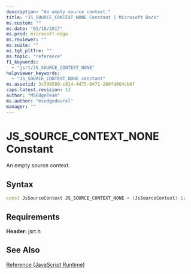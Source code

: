 ```yaml
---
description: "An empty source context."
title: "JS_SOURCE_CONTEXT_NONE Constant | Microsoft Docs"
ms.custom: ""
ms.date: "01/18/2017"
ms.prod: microsoft-edge
ms.reviewer: ""
ms.suite: ""
ms.tgt_pltfrm: ""
ms.topic: "reference"
f1_keywords: 
  - "jsrt/JS_SOURCE_CONTEXT_NONE"
helpviewer_keywords: 
  - "JS_SOURCE_CONTEXT_NONE constant"
ms.assetid: 3c599580-c814-4d75-8471-260fd864cb6f
caps.latest.revision: 13
author: "MSEdgeTeam"
ms.author: "msedgedevrel"
manager: ""
---
```

# JS_SOURCE_CONTEXT_NONE Constant
An empty source context.  
  
## Syntax  
  
```cpp  
const JsSourceContext JS_SOURCE_CONTEXT_NONE = (JsSourceContext)-1;  
```  
  
## Requirements  
 **Header:** jsrt.h  
  
## See Also  
 [Reference (JavaScript Runtime)](../chakra-hosting/reference-javascript-runtime.md)